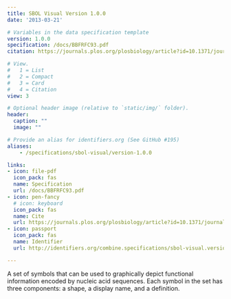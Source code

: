 ```yaml
---
title: SBOL Visual Version 1.0.0
date: '2013-03-21'

# Variables in the data specification template
version: 1.0.0
specification: /docs/BBFRFC93.pdf
citation: https://journals.plos.org/plosbiology/article?id=10.1371/journal.pbio.1002310

# View.
#   1 = List
#   2 = Compact
#   3 = Card
#   4 = Citation
view: 3

# Optional header image (relative to `static/img/` folder).
header:
  caption: ""
  image: ""

# Provide an alias for identifiers.org (See GitHub #195)
aliases:
    - /specifications/sbol-visual/version-1.0.0

links:
- icon: file-pdf
  icon_pack: fas
  name: Specification
  url: /docs/BBFRFC93.pdf
- icon: pen-fancy
  # icon: keyboard
  icon_pack: fas
  name: Cite
  url: https://journals.plos.org/plosbiology/article?id=10.1371/journal.pbio.1002310
- icon: passport
  icon_pack: fas
  name: Identifier
  url: http://identifiers.org/combine.specifications/sbol-visual.version-1.0.0

---
```


A set of symbols that can be used to graphically depict functional
information encoded by nucleic acid sequences. Each symbol in the set
has three components: a shape, a display name, and a definition.
